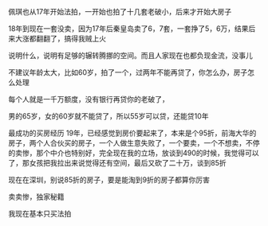 佩琪也从17年开始法拍，一开始也拍了十几套老破小，后来才开始大房子

18年到现在一套没卖，因为17年后秦皇岛卖了6，7套，一套挣了5，6万，结果后来大涨都翻翻了，搞得我贼上火

说明什么，说明有足够的辗转腾挪的空间。而且人家现在也都负现金流，没事儿

不建议年龄太大，比如60岁，拍了一个，过两年不能再贷了，你怎么办，房子怎么处理

每个人就是一千万额度，没有银行再贷你的老破了，

男的65岁，女的60岁就不能贷了，所以55岁可以贷，还能贷10年

最成功的买房经历
19年，已经感觉到房价要起来了，本来是个95折，前海大华的房子，两个人合伙买的房子，一个人做生意失败了，一个要卖，一个不想卖，不停的卖惨，那个中介也特别好，完全现在我的立场，放谈到490的时候，我觉得可以了，那女孩把我拉出来说觉得还有空间，最后又砍了二十万，谈到85折

现在在深圳，别说85折的房子，要是能淘到9折的房子都算你厉害


卖卖惨，独家秘籍


我现在基本只买法拍




